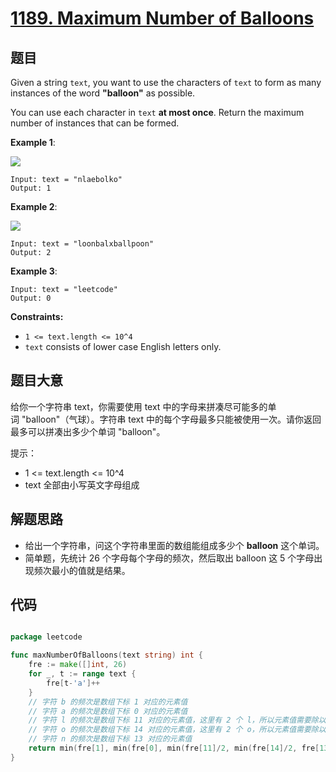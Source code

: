 # [1189. Maximum Number of Balloons](https://leetcode.com/problems/maximum-number-of-balloons/)


## 题目

Given a string `text`, you want to use the characters of `text` to form as many instances of the word **"balloon"** as possible.

You can use each character in `text` **at most once**. Return the maximum number of instances that can be formed.

**Example 1**:

![](https://assets.leetcode.com/uploads/2019/09/05/1536_ex1_upd.JPG)

    Input: text = "nlaebolko"
    Output: 1

**Example 2**:

![](https://assets.leetcode.com/uploads/2019/09/05/1536_ex2_upd.JPG)

    Input: text = "loonbalxballpoon"
    Output: 2

**Example 3**:

    Input: text = "leetcode"
    Output: 0

**Constraints:**

- `1 <= text.length <= 10^4`
- `text` consists of lower case English letters only.


## 题目大意

给你一个字符串 text，你需要使用 text 中的字母来拼凑尽可能多的单词 "balloon"（气球）。字符串 text 中的每个字母最多只能被使用一次。请你返回最多可以拼凑出多少个单词 "balloon"。

提示：

- 1 <= text.length <= 10^4
- text 全部由小写英文字母组成

## 解题思路


- 给出一个字符串，问这个字符串里面的数组能组成多少个 **balloon** 这个单词。
- 简单题，先统计 26 个字母每个字母的频次，然后取出 balloon 这 5 个字母出现频次最小的值就是结果。


## 代码

```go

package leetcode

func maxNumberOfBalloons(text string) int {
	fre := make([]int, 26)
	for _, t := range text {
		fre[t-'a']++
	}
	// 字符 b 的频次是数组下标 1 对应的元素值
	// 字符 a 的频次是数组下标 0 对应的元素值
	// 字符 l 的频次是数组下标 11 对应的元素值，这里有 2 个 l，所以元素值需要除以 2
	// 字符 o 的频次是数组下标 14 对应的元素值，这里有 2 个 o，所以元素值需要除以 2
	// 字符 n 的频次是数组下标 13 对应的元素值
	return min(fre[1], min(fre[0], min(fre[11]/2, min(fre[14]/2, fre[13]))))
}

```